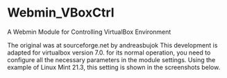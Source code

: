# Webmin_VBoxCtrl
A Webmin Module for Controlling VirtualBox Environment

The original was at sourceforge.net by andreasbujok
This development is adapted for virtualbox version 7.0.
for its normal operation, you need to configure all the necessary parameters in the module settings. Using the example of Linux Mint 21.3, this setting is shown in the screenshots below.
